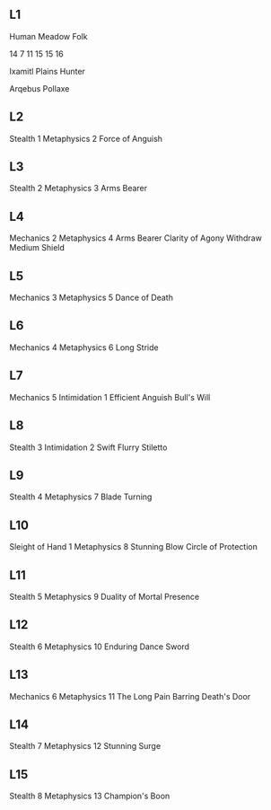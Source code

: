 ## L1

Human
Meadow Folk

14
7
11
15
15
16

Ixamitl Plains
Hunter

Arqebus
Pollaxe

## L2

Stealth 1
Metaphysics 2
Force of Anguish

## L3
Stealth 2
Metaphysics 3
Arms Bearer

## L4
Mechanics 2
Metaphysics 4
Arms Bearer
Clarity of Agony
Withdraw
Medium Shield

## L5
Mechanics 3
Metaphysics 5
Dance of Death

## L6
Mechanics 4
Metaphysics 6
Long Stride

## L7
Mechanics 5
Intimidation 1
Efficient Anguish
Bull's Will

## L8
Stealth 3
Intimidation 2
Swift Flurry
Stiletto

## L9
Stealth 4
Metaphysics 7
Blade Turning

## L10
Sleight of Hand 1
Metaphysics 8
Stunning Blow
Circle of Protection

## L11
Stealth 5
Metaphysics 9
Duality of Mortal Presence

## L12
Stealth 6
Metaphysics 10
Enduring Dance
Sword

## L13
Mechanics 6
Metaphysics 11
The Long Pain
Barring Death's Door

## L14
Stealth 7
Metaphysics 12
Stunning Surge

## L15
Stealth 8
Metaphysics 13
Champion's Boon